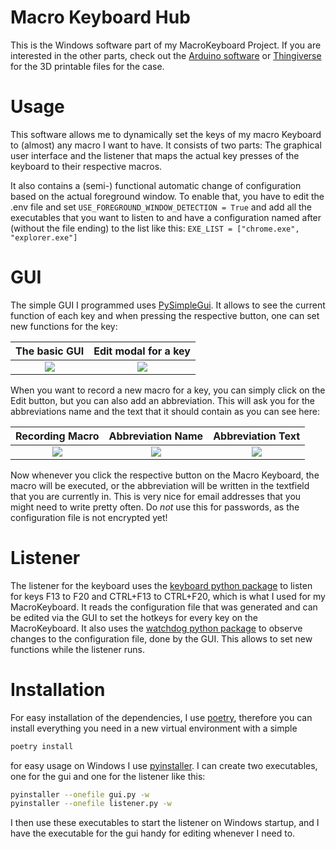 
# Macro Keyboard Hub

This is the Windows software part of my MacroKeyboard Project. If you are interested in the other parts, check out the 
[Arduino software](https://github.com/Spanching/MacroKeyboard) or [Thingiverse](https://www.thingiverse.com/thing:5987051)
for the 3D printable files for the case.

# Usage

This software allows me to dynamically set the keys of my macro Keyboard to (almost) any macro I want to have. It 
consists of two parts: The graphical user interface and the listener that maps the actual key presses of the keyboard 
to their respective macros.

It also contains a (semi-) functional automatic change of configuration based on the actual foreground window. To enable
that, you have to edit the .env file and set ```USE_FOREGROUND_WINDOW_DETECTION = True``` and add all the executables 
that you want to listen to and have a configuration named after (without the file ending) to the list like this: 
```EXE_LIST = ["chrome.exe", "explorer.exe"]```

# GUI

The simple GUI I programmed uses [PySimpleGui](https://www.pysimplegui.org/en/latest/). It allows to see the current 
function of each key and when pressing the respective button, one can set new functions for the key:

|          The basic GUI           |         Edit modal for a key          |
|:--------------------------------:|:-------------------------------------:|
| ![](images/MacroKeyboardHub.PNG) | ![](images/MacroKeyboardHubClick.PNG) |

When you want to record a new macro for a key, you can simply click on the Edit button, but you can also add an 
abbreviation. This will ask you for the abbreviations name and the text that it should contain as you can see here:

|           Recording Macro            |            Abbreviation Name             |          Abbreviation Text           |
|:------------------------------------:|:----------------------------------------:|:------------------------------------:|
| ![](images/MacroKeyboardHubEdit.PNG) | ![](images/MacroKeyboardHubAbbrName.PNG) | ![](images/MacroKeyboardHubAbbr.PNG) |

Now whenever you click the respective button on the Macro Keyboard, the macro will be executed, or the abbreviation 
will be written in the textfield that you are currently in. This is very nice for email addresses that you might need 
to write pretty often. Do *not* use this for passwords, as the configuration file is not encrypted yet!

# Listener

The listener for the keyboard uses the [keyboard python package](https://pypi.org/project/keyboard/) to listen for keys 
F13 to F20 and CTRL+F13 to CTRL+F20, which is what I used for my MacroKeyboard. It reads the configuration file that 
was generated and can be edited via the GUI to set the hotkeys for every key on the MacroKeyboard.
It also uses the [watchdog python package](https://pypi.org/project/watchdog/) to observe changes to the configuration
file, done by the GUI. This allows to set new functions while the listener runs.

# Installation

For easy installation of the dependencies, I use [poetry](https://python-poetry.org/), therefore you can install 
everything you need in a new virtual environment with a simple

```bash
poetry install
```

for easy usage on Windows I use [pyinstaller](https://pyinstaller.org/en/stable/). I can create two executables, one for
the gui and one for the listener like this:

```bash
pyinstaller --onefile gui.py -w
pyinstaller --onefile listener.py -w
```

I then use these executables to start the listener on Windows startup, and I have the executable for the gui handy for 
editing whenever I need to. 